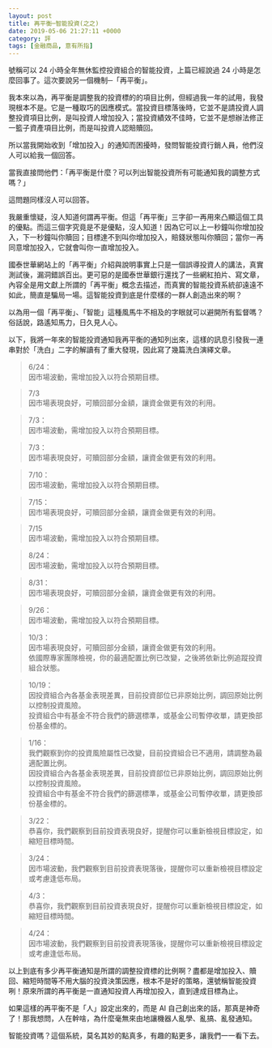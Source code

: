 ```yaml
---
layout: post
title: 再平衡─智能投資(之之)
date: 2019-05-06 21:27:11 +0000
category: 評
tags: [金融商品, 意有所指]
---
```


號稱可以 24 小時全年無休監控投資組合的智能投資，上篇已經說過 24 小時是怎麼回事了。這次要說另一個機制─「再平衡」。

我本來以為，再平衡是調整我的投資標的的項目比例，但經過我一年的試用，我發現根本不是。它是一種取巧的因應模式。當投資目標落後時，它並不是請投資人調整投資項目比例，是叫投資人增加投入；當投資績效不佳時，它並不是想辦法修正一籃子資產項目比例，而是叫投資人認賠贖回。

<!--more-->

所以當我開始收到「增加投入」的通知而困擾時，發問智能投資行銷人員，他們沒人可以給我一個回答。

當我直接問他們：「再平衡是什麼？可以列出智能投資所有可能通知我的調整方式嗎？」

這問題同樣沒人可以回答。

我嚴重懷疑，沒人知道何謂再平衡。但這「再平衡」三字卻一再用來凸顯這個工具的優點。而這三個字究竟是不是優點，沒人知道！因為它可以上一秒鐘叫你增加投入，下一秒鐘叫你贖回；目標達不到叫你增加投入，賠錢狀態叫你贖回；當你一再同意增加投入，它就會叫你一直增加投入。

國泰世華網站上的「再平衡」介紹與說明事實上只是一個誤導投資人的講法，真實測試後，漏洞錯誤百出。更可惡的是國泰世華銀行還找了一些網紅拍片、寫文章，內容全是用文獻上所謂的「再平衡」概念去描述，而真實的智能投資系統卻遠遠不如此，簡直是騙局一場。這智能投資到底是什麼樣的一群人創造出來的啊？

以為用一個「再平衡」、「智能」這種風馬牛不相及的字眼就可以避開所有監督嗎？俗話說，路遙知馬力，日久見人心。


以下，我將一年來的智能投資通知我再平衡的通知列出來，這樣的訊息引發我一連串對於「洗白」二字的解讀有了重大發現，因此寫了幾篇洗白演繹文章。

> 6/24：<br />
> 因市場波動，需增加投入以符合預期目標。

> 7/3<br />
> 因市場表現良好，可贖回部分金額，讓資金做更有效的利用。

> 7/3：<br />
> 因市場波動，需增加投入以符合預期目標。

> 7/3：<br />
> 因市場表現良好，可贖回部分金額，讓資金做更有效的利用。

> 7/10：<br />
> 因市場波動，需增加投入以符合預期目標。

> 7/15：<br />
> 因市場表現良好，可贖回部分金額，讓資金做更有效的利用。

> 7/15<br />
> 因市場波動，需增加投入以符合預期目標。

> 8/24：<br />
> 因市場波動，需增加投入以符合預期目標。

> 8/31：<br />
> 因市場表現良好，可贖回部分金額，讓資金做更有效的利用。

> 9/26：<br />
> 因市場波動，需增加投入以符合預期目標。

> 10/3：<br />
> 因市場表現良好，可贖回部分金額，讓資金做更有效的利用。<br />
> 依國際專家團隊檢視，你的最適配置比例已改變，之後將依新比例追蹤投資組合狀態。

> 10/19：<br />
> 因投資組合內各基金表現差異，目前投資部位已非原始比例，調回原始比例以控制投資風險。<br />
> 投資組合中有基金不符合我們的篩選標準，或基金公司暫停收單，請更換部份基金標的。

> 1/16：<br />
> 我們觀察到你的投資風險屬性已改變，目前投資組合已不適用，請調整為最適配置比例。<br />
> 因投資組合內各基金表現差異，目前投資部位已非原始比例，調回原始比例以控制投資風險。<br />
> 投資組合中有基金不符合我們的篩選標準，或基金公司暫停收單，請更換部份基金標的。

> 3/22：<br />
> 恭喜你，我們觀察到目前投資表現良好，提醒你可以重新檢視目標設定，如縮短目標時間。

> 3/24：<br />
> 因市場波動，我們觀察到目前投資表現落後，提醒你可以重新檢視目標設定或考慮逢低布局。

> 4/3：<br />
> 恭喜你，我們觀察到目前投資表現良好，提醒你可以重新檢視目標設定，如縮短目標時間。

> 4/24：<br />
> 因市場波動，我們觀察到目前投資表現落後，提醒你可以重新檢視目標設定或考慮逢低布局。

以上到底有多少再平衡通知是所謂的調整投資標的比例啊？盡都是增加投入、贖回、縮短時間等不用大腦的投資決策因應，根本不是好的策略，還號稱智能投資咧！原來所謂的再平衡是一直通知投資人再增加投入，直到達成目標為止。

如果這樣的再平衡不是「人」設定出來的，而是 AI 自己創出來的話，那真是神奇了！那我想問，人在幹啥，為什麼毫無來由地讓機器人亂學、亂搞、亂發通知。

智能投資嗎？這個系統，莫名其妙的點真多，有趣的點更多，讓我們一一看下去。
